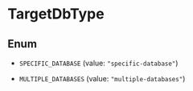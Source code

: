 

# TargetDbType

## Enum


* `SPECIFIC_DATABASE` (value: `"specific-database"`)

* `MULTIPLE_DATABASES` (value: `"multiple-databases"`)



